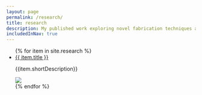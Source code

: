 ```yaml
---
layout: page
permalink: /research/
title: research
description: My published work exploring novel fabrication techniques and computational design methods.
includedInNav: true
---
```


<!-- <ul class="post-list">
{% for poem in site.poetry reversed %}
    <li>
        <h2><a class="poem-title" href="{{ poem.url | prepend: site.baseurl }}">{{ poem.title }}</a></h2>
        <p class="post-meta">{{ poem.date | date: '%B %-d, %Y — %H:%M' }}</p>
      </li>
{% endfor %}
</ul> -->


<ul class="post-list">
{% for item in site.research %}
    <li class="col three">
      <div class="col left two">
        <a class="research-title" href="{{ item.url }}">{{ item.title }}</a>
        <p class="research-meta">{{item.shortDescription}}</p>
      </div>
      <div class="col right one">
        <img class="three" src="{{site.assetsDir | append: item.url | append: item.teaserImageUrl }} ">
      </div>
    </li>
{% endfor %}
</ul>
